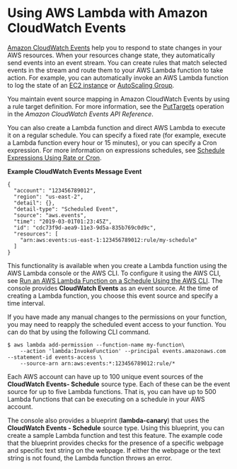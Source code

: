 # Using AWS Lambda with Amazon CloudWatch Events<a name="services-cloudwatchevents"></a>

[Amazon CloudWatch Events](https://docs.aws.amazon.com/AmazonCloudWatch/latest/DeveloperGuide/WhatIsCloudWatchEvents.html) help you to respond to state changes in your AWS resources\. When your resources change state, they automatically send events into an event stream\. You can create rules that match selected events in the stream and route them to your AWS Lambda function to take action\. For example, you can automatically invoke an AWS Lambda function to log the state of an [EC2 instance](https://docs.aws.amazon.com/AmazonCloudWatch/latest/DeveloperGuide/LogEC2InstanceState.html) or [AutoScaling Group](https://docs.aws.amazon.com/AmazonCloudWatch/latest/DeveloperGuide/LogASGroupState.html)\. 

You maintain event source mapping in Amazon CloudWatch Events by using a rule target definition\. For more information, see the [PutTargets](https://docs.aws.amazon.com/AmazonCloudWatchEvents/latest/APIReference/API_PutTargets.html) operation in the *Amazon CloudWatch Events API Reference*\.

You can also create a Lambda function and direct AWS Lambda to execute it on a regular schedule\. You can specify a fixed rate \(for example, execute a Lambda function every hour or 15 minutes\), or you can specify a Cron expression\. For more information on expressions schedules, see [Schedule Expressions Using Rate or Cron](services-cloudwatchevents-expressions.md)\.

**Example CloudWatch Events Message Event**  

```
{
  "account": "123456789012",
  "region": "us-east-2",
  "detail": {},
  "detail-type": "Scheduled Event",
  "source": "aws.events",
  "time": "2019-03-01T01:23:45Z",
  "id": "cdc73f9d-aea9-11e3-9d5a-835b769c0d9c",
  "resources": [
    "arn:aws:events:us-east-1:123456789012:rule/my-schedule"
  ]
}
```

This functionality is available when you create a Lambda function using the AWS Lambda console or the AWS CLI\. To configure it using the AWS CLI, see [Run an AWS Lambda Function on a Schedule Using the AWS CLI](https://docs.aws.amazon.com/AmazonCloudWatch/latest/DeveloperGuide/RunLambdaSchedule.html)\. The console provides **CloudWatch Events** as an event source\. At the time of creating a Lambda function, you choose this event source and specify a time interval\. 

 If you have made any manual changes to the permissions on your function, you may need to reapply the scheduled event access to your function\. You can do that by using the following CLI command\. 

```
$ aws lambda add-permission --function-name my-function\
    --action 'lambda:InvokeFunction' --principal events.amazonaws.com --statement-id events-access \
    --source-arn arn:aws:events:*:123456789012:rule/*
```

Each AWS account can have up to 100 unique event sources of the **CloudWatch Events\- Schedule** source type\. Each of these can be the event source for up to five Lambda functions\. That is, you can have up to 500 Lambda functions that can be executing on a schedule in your AWS account\.

The console also provides a blueprint \(**lambda\-canary**\) that uses the **CloudWatch Events \- Schedule** source type\. Using this blueprint, you can create a sample Lambda function and test this feature\. The example code that the blueprint provides checks for the presence of a specific webpage and specific text string on the webpage\. If either the webpage or the text string is not found, the Lambda function throws an error\. 